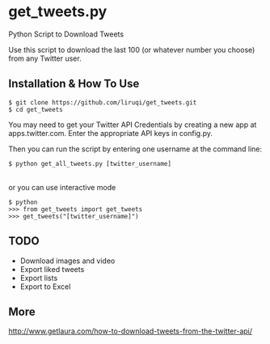 # get_tweets.py
Python Script to Download Tweets

Use this script to download the last 100 (or whatever number you choose) from any Twitter user.

## Installation & How To Use

```
$ git clone https://github.com/liruqi/get_tweets.git
$ cd get_tweets
```
You may need to get your Twitter API Credentials by creating a new app at apps.twitter.com. Enter the appropriate API keys in config.py.

Then you can run the script by entering one username at the command line:

```
$ python get_all_tweets.py [twitter_username]
```

<br>or you can use interactive mode

```
$ python
>>> from get_tweets import get_tweets
>>> get_tweets("[twitter_username]")
```

## TODO
* Download images and video
* Export liked tweets
* Export lists
* Export to Excel

## More
http://www.getlaura.com/how-to-download-tweets-from-the-twitter-api/
